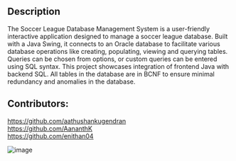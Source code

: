 ## Description

The Soccer League Database Management System is a user-friendly interactive application designed to manage a soccer league database. Built with a Java Swing, it connects to an Oracle database to facilitate various database operations like creating, populating, viewing and querying tables. Queries can be chosen from options, or custom queries can be entered using SQL syntax. This project showcases integration of frontend Java with backend SQL. All tables in the database are in BCNF to ensure minimal redundancy and anomalies in the database.

## Contributors:
https://github.com/aathushankugendran <br>
https://github.com/AananthK <br>
https://github.com/enithan04


![image](https://github.com/user-attachments/assets/8a0b4188-4cd7-419a-a1ee-d1f6dedb37c9)



